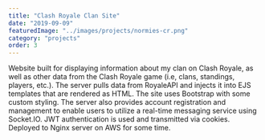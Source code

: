 ```yaml
---
title: "Clash Royale Clan Site"
date: "2019-09-09"
featuredImage: "../images/projects/normies-cr.png"
category: "projects"
order: 3
---
```

Website built for displaying information about my clan on Clash Royale, as well as other data from the Clash Royale game (i.e, clans, standings, players, etc.). The server pulls data from RoyaleAPI and injects it into EJS templates that are rendered as HTML. The site uses Bootstrap with some custom styling. The server also provides account registration and management to enable users to utilize a real-time messaging service using Socket.IO. JWT authentication is used and transmitted via cookies. Deployed to Nginx server on AWS for some time.
